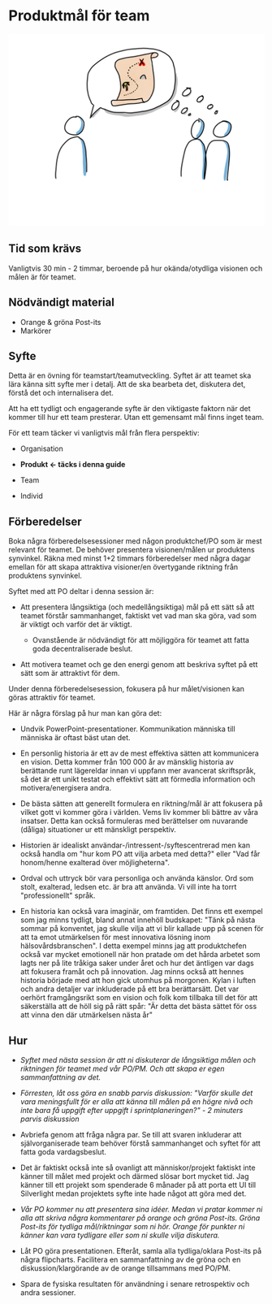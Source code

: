 # Produktmål för team
<img src="images/shared-roadmap-vision.png" >

## Tid som krävs

Vanligtvis 30 min - 2 timmar, beroende på hur okända/otydliga visionen och målen är för teamet.

## Nödvändigt material
* Orange & gröna Post-its
* Markörer

## Syfte

   Detta är en övning för teamstart/teamutveckling. Syftet är att teamet ska lära känna sitt syfte mer i detalj. Att de ska bearbeta det, diskutera det, förstå det och internalisera det.

   Att ha ett tydligt och engagerande syfte är den viktigaste faktorn när det kommer till hur ett team presterar. Utan ett gemensamt mål finns inget team.

   För ett team täcker vi vanligtvis mål från flera perspektiv:

  * Organisation

  * **Produkt ← täcks i denna guide**

  * Team

  * Individ

## Förberedelser

Boka några förberedelsesessioner med någon produktchef/PO som är mest relevant för teamet. De behöver presentera visionen/målen ur produktens synvinkel. Räkna med minst 1+2 timmars förberedelser med några dagar emellan för att skapa attraktiva visioner/en övertygande riktning från produktens synvinkel.

Syftet med att PO deltar i denna session är:
  - Att presentera långsiktiga (och medellångsiktiga) mål på ett sätt så att teamet förstår sammanhanget, faktiskt vet vad man ska göra, vad som är viktigt och varför det är viktigt.
    - Ovanstående är nödvändigt för att möjliggöra för teamet att fatta goda decentraliserade beslut.

  - Att motivera teamet och ge den energi genom att beskriva syftet på ett sätt som är attraktivt för dem.

Under denna förberedelsesession, fokusera på hur målet/visionen kan göras attraktiv för teamet.

Här är några förslag på hur man kan göra det:

  - Undvik PowerPoint-presentationer. Kommunikation människa till människa är oftast bäst utan det.

  - En personlig historia är ett av de mest effektiva sätten att kommunicera en vision. Detta kommer från 100 000 år av mänsklig historia av berättande runt lägereldar innan vi uppfann mer avancerat skriftspråk, så det är ett unikt testat och effektivt sätt att förmedla information och motivera/energisera andra.

  - De bästa sätten att generellt formulera en riktning/mål är att fokusera på vilket gott vi kommer göra i världen. Vems liv kommer bli bättre av våra insatser. Detta kan också formuleras med berättelser om nuvarande (dåliga) situationer ur ett mänskligt perspektiv.

  - Historien är idealiskt användar-/intressent-/syftescentrerad men kan också handla om "hur kom PO att vilja arbeta med detta?" eller "Vad får honom/henne exalterad över möjligheterna".

  - Ordval och uttryck bör vara personliga och använda känslor. Ord som stolt, exalterad, ledsen etc. är bra att använda. Vi vill inte ha torrt "professionellt" språk.

  - En historia kan också vara imaginär, om framtiden. Det finns ett exempel som jag minns tydligt, bland annat innehöll budskapet: "Tänk på nästa sommar på konventet, jag skulle vilja att vi blir kallade upp på scenen för att ta emot utmärkelsen för mest innovativa lösning inom hälsovårdsbranschen". I detta exempel minns jag att produktchefen också var mycket emotionell när hon pratade om det hårda arbetet som lagts ner på lite tråkiga saker under året och hur det äntligen var dags att fokusera framåt och på innovation. Jag minns också att hennes historia började med att hon gick utomhus på morgonen. Kylan i luften och andra detaljer var inkluderade på ett bra berättarsätt. Det var oerhört framgångsrikt som en vision och folk kom tillbaka till det för att säkerställa att de höll sig på rätt spår: "Är detta det bästa sättet för oss att vinna den där utmärkelsen nästa år"

## Hur

  - *Syftet med nästa session är att ni diskuterar de långsiktiga målen och riktningen för teamet med vår PO/PM. Och att skapa er egen sammanfattning av det.*

  - *Förresten, låt oss göra en snabb parvis diskussion: "Varför skulle det vara meningsfullt för er alla att känna till målen på en högre nivå och inte bara få uppgift efter uppgift i sprintplaneringen?" - 2 minuters parvis diskussion*

  - Avbriefa genom att fråga några par. Se till att svaren inkluderar att självorganiserade team behöver förstå sammanhanget och syftet för att fatta goda vardagsbeslut.

  - Det är faktiskt också inte så ovanligt att människor/projekt faktiskt inte känner till målet med projekt och därmed slösar bort mycket tid. Jag känner till ett projekt som spenderade 6 månader på att porta ett UI till Silverlight medan projektets syfte inte hade något att göra med det.

  - *Vår PO kommer nu att presentera sina idéer. Medan vi pratar kommer ni alla att skriva några kommentarer på orange och gröna Post-its. Gröna Post-its för tydliga mål/riktningar som ni hör. Orange för punkter ni känner kan vara tydligare eller som ni skulle vilja diskutera.*

  - Låt PO göra presentationen. Efteråt, samla alla tydliga/oklara Post-its på några flipcharts. Facilitera en sammanfattning av de gröna och en diskussion/klargörande av de orange tillsammans med PO/PM.

  - Spara de fysiska resultaten för användning i senare retrospektiv och andra sessioner.

